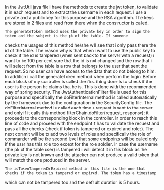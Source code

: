 In the JwtUtil java file i have the methods to create the jwt token, to validate it in each request and to extract the username
in each request. I use a private and a public key for this purpose and the RSA algorithm. The keys are stored in 2 files
and read from there when the constructor is called.

    The generateToken method uses the private key in order to sign the token and the subject is the pk of the table. If someone
checks the usages of this method he/she will see that i only pass there the id of the table. The reason why is that when i want
to use the public key to check if the id is tampered (when sent back to the server with a request) i want to be 100 per cent
sure that the id is not changed and the row that i will select from the table is a row that belongs to the user that sent the request.
So no user can have access to the data that do not belong to him. In addition i call the generateToken method when perform the login.
Before each block of my controller is called the first thing done is to check if the user is the person he claims that he is. 
This is done with the recommended way of spring security. The JwtAuthenticationFilter file is used for this purpose and specifically
the doFilterInternal method is called automatically by the framework due to the configuration in the SecurityConfig file. The doFilterInternal
method is called each time a request is sent to the server and only if it calls this method  filterChain.doFilter(request, response); it proceeds to the
corresponding block in the controller. In order to reach this line of code and proceed with the endpoint it has to validate the request and pass all
the checks (check if token is tampered or expired and roles). The next commit will be to add two levels of roles and specifically the role of commander
will be the second level that some endpoints will be called only if the user has this role too except for the role soldier. In case the username 
(the pk of the table user) is tampered i will detect it in this block as the private key is not known and the attacker can not produce a valid token 
that will match the one produced in the server.

    The isTokenTamperedOrExpired method in this file is the one that checks if the token is tampered or expired. The token has a timestamp
  which can not be tampered too and the default duration is 5 hours.
